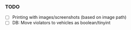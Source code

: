 ### TODO
- [ ] Printing with images/screenshots (based on image path)
- [ ] DB: Move violators to vehicles as boolean/tinyint